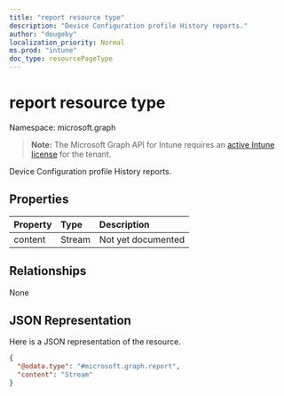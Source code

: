 ```yaml
---
title: "report resource type"
description: "Device Configuration profile History reports."
author: "dougeby"
localization_priority: Normal
ms.prod: "intune"
doc_type: resourcePageType
---
```


# report resource type

Namespace: microsoft.graph

> **Note:** The Microsoft Graph API for Intune requires an [active Intune license](https://go.microsoft.com/fwlink/?linkid=839381) for the tenant.

Device Configuration profile History reports.

## Properties
|Property|Type|Description|
|:---|:---|:---|
|content|Stream|Not yet documented|

## Relationships
None

## JSON Representation
Here is a JSON representation of the resource.
<!-- {
  "blockType": "resource",
  "@odata.type": "microsoft.graph.report"
}
-->
``` json
{
  "@odata.type": "#microsoft.graph.report",
  "content": "Stream"
}
```





